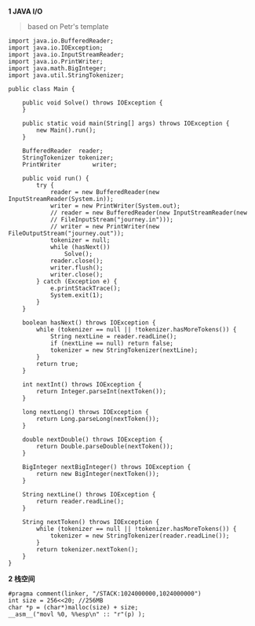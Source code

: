 **1 JAVA I/O**
>based on Petr's template

	import java.io.BufferedReader;
	import java.io.IOException;
	import java.io.InputStreamReader;
	import java.io.PrintWriter;
	import java.math.BigInteger;
	import java.util.StringTokenizer;
	
	public class Main {
		
		public void Solve() throws IOException {
		}
		
		public static void main(String[] args) throws IOException {
			new Main().run();
		}
		
		BufferedReader	reader;
		StringTokenizer	tokenizer;
		PrintWriter			writer;
		
		public void run() {
			try {
				reader = new BufferedReader(new InputStreamReader(System.in));
				writer = new PrintWriter(System.out);
				// reader = new BufferedReader(new InputStreamReader(new
				// FileInputStream("journey.in")));
				// writer = new PrintWriter(new FileOutputStream("journey.out"));
				tokenizer = null;
				while (hasNext())
					Solve();
				reader.close();
				writer.flush();
				writer.close();
			} catch (Exception e) {
				e.printStackTrace();
				System.exit(1);
			}
		}
		
		boolean hasNext() throws IOException {
			while (tokenizer == null || !tokenizer.hasMoreTokens()) {
				String nextLine = reader.readLine();
				if (nextLine == null) return false;
				tokenizer = new StringTokenizer(nextLine);
			}
			return true;
		}
		
		int nextInt() throws IOException {
			return Integer.parseInt(nextToken());
		}
		
		long nextLong() throws IOException {
			return Long.parseLong(nextToken());
		}
		
		double nextDouble() throws IOException {
			return Double.parseDouble(nextToken());
		}
		
		BigInteger nextBigInteger() throws IOException {
			return new BigInteger(nextToken());
		}
		
		String nextLine() throws IOException {
			return reader.readLine();
		}
		
		String nextToken() throws IOException {
			while (tokenizer == null || !tokenizer.hasMoreTokens()) {
				tokenizer = new StringTokenizer(reader.readLine());
			}
			return tokenizer.nextToken();
		}
	}


**2 栈空间**

	#pragma comment(linker, "/STACK:1024000000,1024000000")
    int size = 256<<20;	//256MB
    char *p = (char*)malloc(size) + size;
    __asm__("movl %0, %%esp\n" :: "r"(p) );
